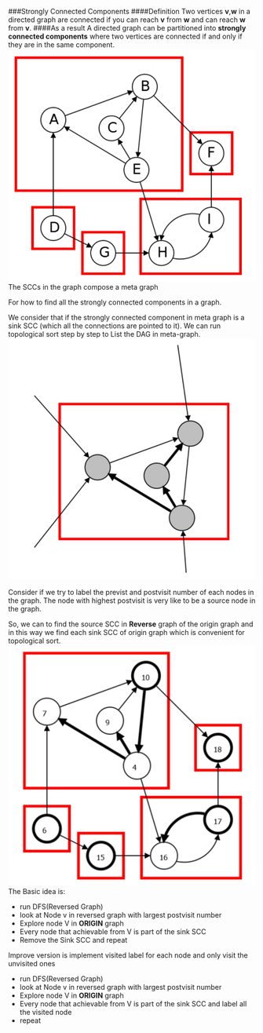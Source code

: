 ###Strongly Connected Components
####Definition
Two vertices **v**,**w** in a directed graph are connected if you can reach **v** from **w** and can reach **w** from **v**.
####As a result
A directed graph can be partitioned into **strongly connected components** where two vertices are connected if and only if they are in the same component.
![SCC](strong-connected-components.png )
The SCCs in the graph compose a meta graph

For how to find all the strongly connected components in a graph.

We consider that if the strongly connected component in meta graph is a sink SCC (which all the connections are pointed to it).
We can run topological sort step by step to List the DAG in meta-graph.
![Sink SCC](sink-scc.png )

Consider if we try to label the previst and postvisit number of each nodes in the graph. The node with highest postvisit is very like to be a source node in the graph.

So, we can to find the source SCC in **Reverse** graph of the origin graph and in this way we find each sink SCC of origin graph which is convenient for topological sort.
![PostOrderFindSCCS](post-order-find-sccs.png)
The Basic idea is:
-   run DFS(Reversed Graph)
-   look at Node v in reversed graph with largest postvisit number
-   Explore node V in **ORIGIN** graph
-   Every node that achievable from V is part of the sink SCC
-   Remove the Sink SCC and repeat

Improve version is implement visited label for each node and only visit the unvisited ones
-   run DFS(Reversed Graph)
-   look at Node v in reversed graph with largest postvisit number
-   Explore node V in **ORIGIN** graph
-   Every node that achievable from V is part of the sink SCC and label all the visited node
-   repeat